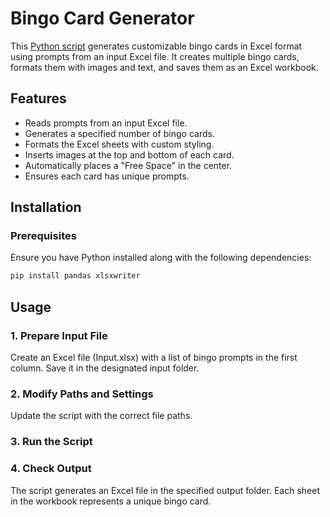 # Bingo Card Generator

This [Python script](https://github.com/wessholders/Professional-Portfolio/blob/main/Bingo%20Card%20Generator/Bingo_Maker_Github.py) generates customizable bingo cards in Excel format using prompts from an input Excel file. It creates multiple bingo cards, formats them with images and text, and saves them as an Excel workbook.

## Features

- Reads prompts from an input Excel file.
- Generates a specified number of bingo cards.
- Formats the Excel sheets with custom styling.
- Inserts images at the top and bottom of each card.
- Automatically places a "Free Space" in the center.
- Ensures each card has unique prompts.

## Installation

### Prerequisites

Ensure you have Python installed along with the following dependencies:

```bash
pip install pandas xlsxwriter
```
## Usage

### 1. Prepare Input File

Create an Excel file (Input.xlsx) with a list of bingo prompts in the first column.
Save it in the designated input folder.

### 2. Modify Paths and Settings
Update the script with the correct file paths.

### 3. Run the Script

### 4. Check Output

The script generates an Excel file in the specified output folder.
Each sheet in the workbook represents a unique bingo card.

